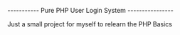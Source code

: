----------- Pure PHP User Login System ----------------

Just a small project for myself to relearn the PHP Basics